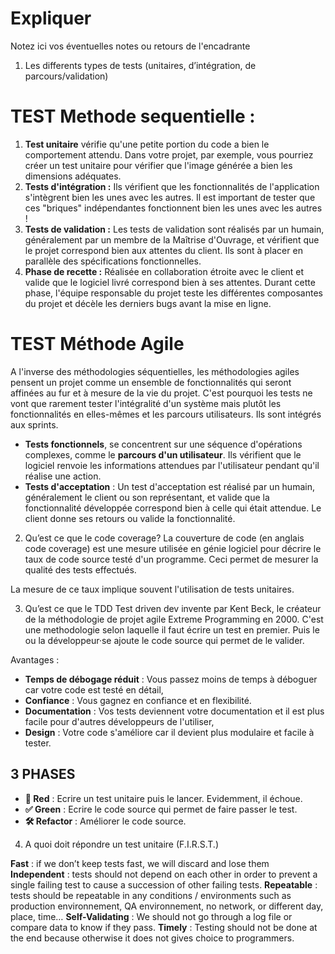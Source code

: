# Expliquer

Notez ici vos éventuelles notes ou retours de l'encadrante


1) Les differents types de tests (unitaires, d’intégration, de parcours/validation)

# TEST Methode sequentielle :

1. **Test unitaire** vérifie qu'une petite portion du code a bien le comportement attendu. Dans votre projet, par exemple, vous pourriez créer un test unitaire pour vérifier que l'image générée a bien les dimensions adéquates.
2. **Tests d'intégration :** Ils vérifient que les fonctionnalités de l'application s'intègrent bien les unes avec les autres. Il est important de tester que ces "briques" indépendantes fonctionnent bien les unes avec les autres !
3. **Tests de validation :** Les tests de validation sont réalisés par un humain, généralement par un membre de la Maîtrise d'Ouvrage, et vérifient que le projet correspond bien aux attentes du client. Ils sont à placer en parallèle des spécifications fonctionnelles.
4. **Phase de recette :** Réalisée en collaboration étroite avec le client et valide que le logiciel livré correspond bien à ses attentes. Durant cette phase, l'équipe responsable du projet teste les différentes composantes du projet et décèle les derniers bugs avant la mise en ligne.

# TEST Méthode Agile

A l'inverse des méthodologies séquentielles, les méthodologies agiles pensent un projet comme un ensemble de fonctionnalités qui seront affinées au fur et à mesure de la vie du projet. C'est pourquoi les tests ne vont que rarement tester l'intégralité d'un système mais plutôt les fonctionnalités en elles-mêmes et les parcours utilisateurs. Ils sont intégrés aux sprints.

- **Tests fonctionnels**, se concentrent sur une séquence d'opérations complexes, comme le **parcours d'un utilisateur**. Ils vérifient que le logiciel renvoie les informations attendues par l'utilisateur pendant qu'il réalise une action.
- **Tests d'acceptation** : Un test d'acceptation est réalisé par un humain, généralement le client ou son représentant, et valide que la fonctionnalité développée correspond bien à celle qui était attendue. Le client donne ses retours ou valide la fonctionnalité.


2) Qu’est ce que le code coverage?
La couverture de code (en anglais code coverage) est une mesure utilisée en génie logiciel pour décrire le taux de code source testé d'un programme. Ceci permet de mesurer la qualité des tests effectués.

La mesure de ce taux implique souvent l'utilisation de tests unitaires.

3) Qu’est ce que le TDD
Test driven dev invente par Kent Beck, le créateur de la méthodologie de projet agile Extreme Programming en 2000. C'est une methodologie selon laquelle il faut écrire un test en premier. Puis le ou la développeur·se ajoute le code source qui permet de le valider.

Avantages :

- **Temps de débogage réduit** : Vous passez moins de temps à déboguer car votre code est testé en détail,
- **Confiance** : Vous gagnez en confiance et en flexibilité.
- **Documentation** : Vos tests deviennent votre documentation et il est plus facile pour d'autres développeurs de l'utiliser,
- **Design** : Votre code s'améliore car il devient plus modulaire et facile à tester.

## 3 PHASES

- **🔴 Red** : Ecrire un test unitaire puis le lancer. Evidemment, il échoue.
- **✅ Green** : Ecrire le code source qui permet de faire passer le test.
- **🛠 Refactor** : Améliorer le code source.

4) A quoi doit répondre un test unitaire (F.I.R.S.T.)

**Fast** : if we don’t keep tests fast, we will discard and lose them
**Independent** :  tests should not depend on each other in order to prevent a single failing test to cause a succession of other failing tests.
**Repeatable** : tests should be repeatable in any conditions / environments such as production environnement, QA environnement, no network, or different day, place, time…
**Self-Validating** : We should not go through a log file or compare data to know if they pass.
**Timely** : Testing should not be done at the end because otherwise it does not gives choice to programmers.